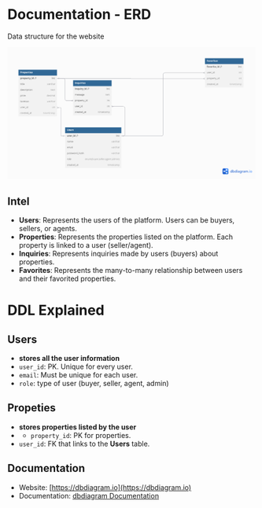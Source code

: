 # Documentation - ERD 

Data structure for the website

![ERD](ERDiagram.png)


## Intel

- **Users**: Represents the users of the platform. Users can be buyers, sellers, or agents.
- **Properties**: Represents the properties listed on the platform. Each property is linked to a user (seller/agent).
- **Inquiries**: Represents inquiries made by users (buyers) about properties.
- **Favorites**: Represents the many-to-many relationship between users and their favorited properties.

# DDL Explained

## Users
- **stores all the user information**
- `user_id`: PK. Unique for every user.
- `email`: Must be unique for each user.
- `role`: type of user (buyer, seller, agent, admin)

## Propeties
- **stores properties listed by the user**
- - `property_id`: PK for properties.
- `user_id`: FK that links to the **Users** table.






## Documentation

 - Website: [https://dbdiagram.io](https://dbdiagram.io)
  - Documentation: [dbdiagram Documentation](https://docs.dbdiagram.io)